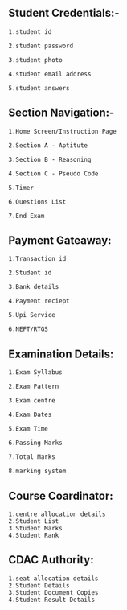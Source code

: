 ## Student Credentials:-
	
	1.student id
	
	2.student password
	
	3.student photo
	
	4.student email address
 	
	5.student answers
	
## Section Navigation:- 
	
	1.Home Screen/Instruction Page
    
	2.Section A - Aptitute 
 	
	3.Section B - Reasoning
	
	4.Section C - Pseudo Code
 	
	5.Timer
  	
	6.Questions List
	
	7.End Exam

## Payment Gateaway:
    
	1.Transaction id
    
	2.Student id
    
	3.Bank details
    
	4.Payment reciept
	
	5.Upi Service
 	
	6.NEFT/RTGS

## Examination Details:
    
	1.Exam Syllabus
    
	2.Exam Pattern
    
	3.Exam centre
	
	4.Exam Dates
 	
	5.Exam Time
  	
	6.Passing Marks
   	
	7.Total Marks
    
	8.marking system

## Course Coardinator:
    1.centre allocation details
	2.Student List
 	3.Student Marks
  	4.Student Rank

## CDAC Authority:
    1.seat allocation details
	2.Student Details
 	3.Student Document Copies
  	4.Student Result Details
